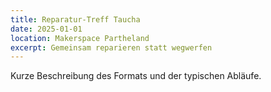 ```yaml
---
title: Reparatur‑Treff Taucha
date: 2025-01-01
location: Makerspace Partheland
excerpt: Gemeinsam reparieren statt wegwerfen
---
```


Kurze Beschreibung des Formats und der typischen Abläufe.



